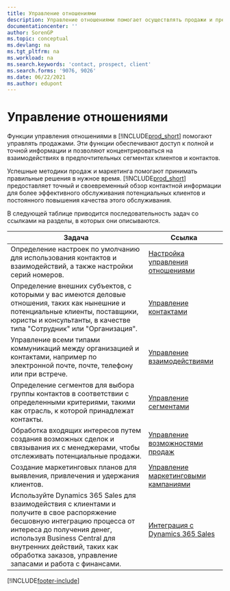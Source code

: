 ```yaml
---
title: Управление отношениями
description: Управление отношениями помогает осуществлять продажи и предоставляет доступ к информации о контактах и потенциальных клиентах для эффективного обслуживания клиентов.
documentationcenter: ''
author: SorenGP
ms.topic: conceptual
ms.devlang: na
ms.tgt_pltfrm: na
ms.workload: na
ms.search.keywords: 'contact, prospect, client'
ms.search.forms: '9076, 9026'
ms.date: 06/22/2021
ms.author: edupont
---
```

# Управление отношениями
Функции управления отношениями в [!INCLUDE[prod_short](includes/prod_short.md)] помогают управлять продажами. Эти функции обеспечивают доступ к полной и точной информации и позволяют концентрироваться на взаимодействиях в предпочтительных сегментах клиентов и контактов.

Успешные методики продаж и маркетинга помогают принимать правильные решения в нужное время. [!INCLUDE[prod_short](includes/prod_short.md)] предоставляет точный и своевременный обзор контактной информации для более эффективного обслуживания потенциальных клиентов и постоянного повышения качества этого обслуживания.

В следующей таблице приводится последовательность задач со ссылками на разделы, в которых они описываются.  

| Задача | Ссылка |
| --- | --- |
|Определение настроек по умолчанию для использования контактов и взаимодействий, а также настройки серий номеров.|[Настройка управления отношениями](marketing-setup-marketing.md)|
|Определение внешних субъектов, с которыми у вас имеются деловые отношения, таких как нынешние и потенциальные клиенты, поставщики, юристы и консультанты, в качестве типа "Сотрудник" или "Организация".|[Управление контактами](marketing-contacts.md)|
|Управление всеми типами коммуникаций между организацией и контактами, например по электронной почте, почте, телефону или при встрече.|[Управление взаимодействиями](marketing-interactions.md)|
|Определение сегментов для выбора группы контактов в соответствии с определенными критериями, такими как отрасль, к которой принадлежат контакты.|[Управление сегментами](marketing-segments.md)|
|Обработка входящих интересов путем создания возможных сделок и связывания их с менеджерами, чтобы отслеживать потенциальные продажи.|[Управление возможностями продаж](marketing-manage-sales-opportunities.md)|
|Создание маркетинговых планов для выявления, привлечения и удержания клиентов.|[Управление маркетинговыми кампаниями](marketing-campaigns.md)|
|Используйте Dynamics 365 Sales для взаимодействия с клиентами и получите в свое распоряжение бесшовную интеграцию процесса от интереса до получения денег, используя Business Central для внутренних действий, таких как обработка заказов, управление запасами и работа с финансами.|[Интеграция с Dynamics 365 Sales](marketing-integrate-dynamicscrm.md)|


[!INCLUDE[footer-include](includes/footer-banner.md)]